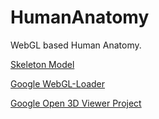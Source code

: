 HumanAnatomy
============

WebGL based Human Anatomy.

[Skeleton Model](http://grabcad.com/library/human-skeleton-1)

[Google WebGL-Loader](https://code.google.com/p/webgl-loader/)

[Google Open 3D Viewer Project](https://code.google.com/p/open-3d-viewer/)
